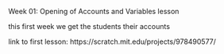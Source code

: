 <p>Week 01: Opening of Accounts and Variables lesson</p>
<p>this first week we get the students their accounts</p>
<p>link to first lesson: https://scratch.mit.edu/projects/978490577/</p>
